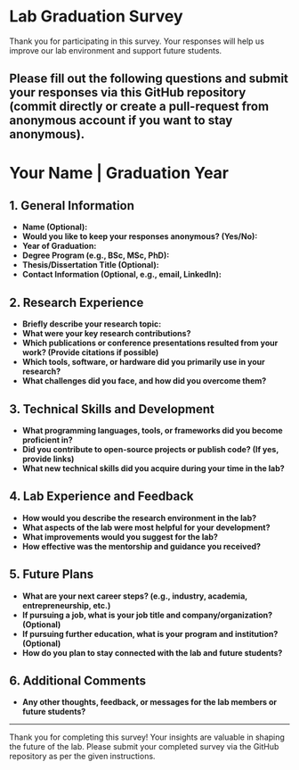 # Lab Graduation Survey

Thank you for participating in this survey. Your responses will help us improve our lab environment and support future students.

Please fill out the following questions and submit your responses via this GitHub repository (commit directly or create a pull-request from anonymous account if you want to stay anonymous).
---
# Your Name | Graduation Year

## 1. General Information
- **Name (Optional):**
- **Would you like to keep your responses anonymous? (Yes/No):**
- **Year of Graduation:**
- **Degree Program (e.g., BSc, MSc, PhD):**
- **Thesis/Dissertation Title (Optional):**
- **Contact Information (Optional, e.g., email, LinkedIn):**

## 2. Research Experience
- **Briefly describe your research topic:**
- **What were your key research contributions?**
- **Which publications or conference presentations resulted from your work? (Provide citations if possible)**
- **Which tools, software, or hardware did you primarily use in your research?**
- **What challenges did you face, and how did you overcome them?**

## 3. Technical Skills and Development
- **What programming languages, tools, or frameworks did you become proficient in?**
- **Did you contribute to open-source projects or publish code? (If yes, provide links)**
- **What new technical skills did you acquire during your time in the lab?**

## 4. Lab Experience and Feedback
- **How would you describe the research environment in the lab?**
- **What aspects of the lab were most helpful for your development?**
- **What improvements would you suggest for the lab?**
- **How effective was the mentorship and guidance you received?**

## 5. Future Plans
- **What are your next career steps? (e.g., industry, academia, entrepreneurship, etc.)**
- **If pursuing a job, what is your job title and company/organization? (Optional)**
- **If pursuing further education, what is your program and institution? (Optional)**
- **How do you plan to stay connected with the lab and future students?**

## 6. Additional Comments
- **Any other thoughts, feedback, or messages for the lab members or future students?**

---

Thank you for completing this survey! Your insights are valuable in shaping the future of the lab. Please submit your completed survey via the GitHub repository as per the given instructions.
